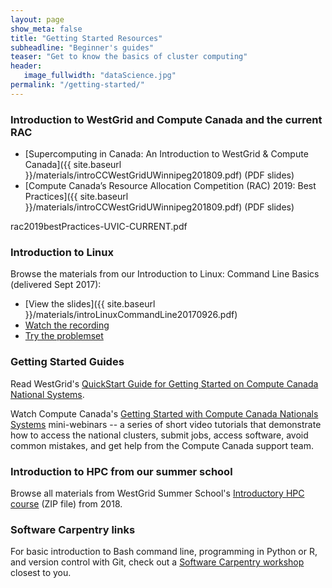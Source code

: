 ```yaml
---
layout: page
show_meta: false
title: "Getting Started Resources"
subheadline: "Beginner's guides"
teaser: "Get to know the basics of cluster computing"
header:
   image_fullwidth: "dataScience.jpg"
permalink: "/getting-started/"
---
```


<!-- 1. Open `_config.yml` and work it through, it's well documented -->
<!-- 1. [Read the documentation][1] to check out all features of *Feeling Responsive*. -->
<!--  [1]: {{ site.url }}{{ site.baseurl }}/documentation/ -->

### Introduction to WestGrid and Compute Canada and the current RAC

* [Supercomputing in Canada: An Introduction to WestGrid & Compute Canada]({{ site.baseurl }}/materials/introCCWestGridUWinnipeg201809.pdf) (PDF slides)
* [Compute Canada’s Resource Allocation Competition (RAC) 2019: Best Practices]({{ site.baseurl }}/materials/introCCWestGridUWinnipeg201809.pdf) (PDF slides)

rac2019bestPractices-UVIC-CURRENT.pdf

### Introduction to Linux

Browse the materials from our Introduction to Linux: Command Line Basics (delivered Sept 2017):
- [View the slides]({{ site.baseurl }}/materials/introLinuxCommandLine20170926.pdf)
- [Watch the recording](https://www.youtube.com/watch?v=vOrk0OuEU04)
- [Try the problemset](https://github.com/Phillip-a-richmond/ComputeCanada_EOT/blob/master/IntroToLinuxProblemSet.txt)

### Getting Started Guides

Read WestGrid's [QuickStart Guide for Getting Started on Compute Canada National Systems](https://www.westgrid.ca/getting_started_national_systems_quickstart_guide_0).

Watch Compute Canada's
[Getting Started with Compute Canada Nationals Systems](https://www.youtube.com/playlist?list=PLeCQbAbRSKR8gg6ZMFof1Hf9YF_-n31Ym)
mini-webinars -- a series of short video tutorials that demonstrate how to access the national clusters, submit jobs, access software, avoid common mistakes, and get help from the Compute Canada support team. 

### Introduction to HPC from our summer school

Browse all materials from WestGrid Summer School's [Introductory HPC course](http://bit.ly/introhpc)
(ZIP file) from 2018.

### Software Carpentry links

For basic introduction to Bash command line, programming in Python or R, and version control with Git,
check out a [Software Carpentry workshop](https://software-carpentry.org/workshops) closest to you.
